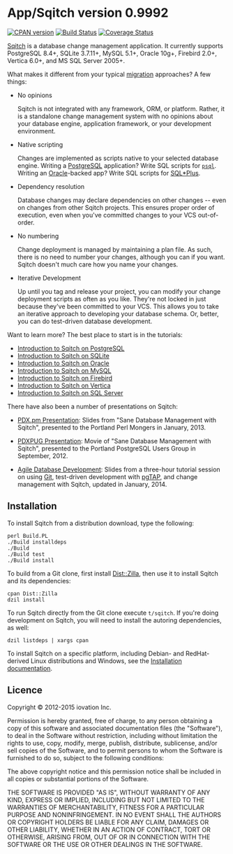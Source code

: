App/Sqitch version 0.9992
=========================

[![CPAN version](https://badge.fury.io/pl/App-Sqitch.svg)](http://badge.fury.io/pl/App-Sqitch)
[![Build Status](https://travis-ci.org/theory/sqitch.svg)](https://travis-ci.org/theory/sqitch)
[![Coverage Status](https://coveralls.io/repos/theory/sqitch/badge.svg)](https://coveralls.io/r/theory/sqitch)

[Sqitch](http://sqitch.org/) is a database change management application. It
currently supports PostgreSQL 8.4+, SQLite 3.7.11+, MySQL 5.1+, Oracle 10g+,
Firebird 2.0+, Vertica 6.0+, and MS SQL Server 2005+.


What makes it different from your typical
[migration](http://guides.rubyonrails.org/migrations.html) approaches? A few
things:

*   No opinions

    Sqitch is not integrated with any framework, ORM, or platform. Rather, it
    is a standalone change management system with no opinions about your
    database engine, application framework, or your development environment.

*   Native scripting

    Changes are implemented as scripts native to your selected database
    engine. Writing a [PostgreSQL](http://postgresql.org/) application? Write
    SQL scripts for
    [`psql`](http://www.postgresql.org/docs/current/static/app-psql.html).
    Writing an [Oracle](http://www.oracle.com/us/products/database/)-backed app?
    Write SQL scripts for [SQL\*Plus](http://www.orafaq.com/wiki/SQL*Plus).

*   Dependency resolution

    Database changes may declare dependencies on other changes -- even on
    changes from other Sqitch projects. This ensures proper order of
    execution, even when you've committed changes to your VCS out-of-order.

*   No numbering

    Change deployment is managed by maintaining a plan file. As such, there is
    no need to number your changes, although you can if you want. Sqitch
    doesn't much care how you name your changes.

*   Iterative Development

    Up until you tag and release your project, you can modify your change
    deployment scripts as often as you like. They're not locked in just
    because they've been committed to your VCS. This allows you to take an
    iterative approach to developing your database schema. Or, better, you can
    do test-driven database development.

Want to learn more? The best place to start is in the tutorials:

* [Introduction to Sqitch on PostgreSQL](lib/sqitchtutorial.pod)
* [Introduction to Sqitch on SQLite](lib/sqitchtutorial-sqlite.pod)
* [Introduction to Sqitch on Oracle](lib/sqitchtutorial-oracle.pod)
* [Introduction to Sqitch on MySQL](lib/sqitchtutorial-mysql.pod)
* [Introduction to Sqitch on Firebird](lib/sqitchtutorial-firebird.pod)
* [Introduction to Sqitch on Vertica](lib/sqitchtutorial-vertica.pod)
* [Introduction to Sqitch on SQL Server](lib/sqitchtutorial-sqlcmd.pod)

There have also been a number of presentations on Sqitch:

* [PDX.pm Presentation](https://speakerdeck.com/theory/sane-database-change-management-with-sqitch):
  Slides from "Sane Database Management with Sqitch", presented to the
  Portland Perl Mongers in January, 2013.

* [PDXPUG Presentation](https://vimeo.com/50104469): Movie of "Sane Database
  Management with Sqitch", presented to the Portland PostgreSQL Users Group in
  September, 2012.

* [Agile Database Development](https://speakerdeck.com/theory/agile-database-development-2ed):
  Slides from a three-hour tutorial session on using [Git](http://git-scm.org),
  test-driven development with [pgTAP](http://pgtap.org), and change
  management with Sqitch, updated in January, 2014.

Installation
------------

To install Sqitch from a distribution download, type the following:

    perl Build.PL
    ./Build installdeps
    ./Build
    ./Build test
    ./Build install

To build from a Git clone, first install
[Dist::Zilla](https://metacpan.org/module/Dist::Zilla), then use it to install
Sqitch and its dependencies:

    cpan Dist::Zilla
    dzil install

To run Sqitch directly from the Git clone execute `t/sqitch`. If you're doing
development on Sqitch, you will need to install the autoring dependencies, as
well:

    dzil listdeps | xargs cpan

To install Sqitch on a specific platform, including Debian- and RedHat-derived
Linux distributions and Windows, see the
[Installation documentation](http://sqitch.org/#installation).

Licence
-------

Copyright © 2012-2015 iovation Inc.

Permission is hereby granted, free of charge, to any person obtaining a copy
of this software and associated documentation files (the "Software"), to deal
in the Software without restriction, including without limitation the rights
to use, copy, modify, merge, publish, distribute, sublicense, and/or sell
copies of the Software, and to permit persons to whom the Software is
furnished to do so, subject to the following conditions:

The above copyright notice and this permission notice shall be included in all
copies or substantial portions of the Software.

THE SOFTWARE IS PROVIDED "AS IS", WITHOUT WARRANTY OF ANY KIND, EXPRESS OR
IMPLIED, INCLUDING BUT NOT LIMITED TO THE WARRANTIES OF MERCHANTABILITY,
FITNESS FOR A PARTICULAR PURPOSE AND NONINFRINGEMENT. IN NO EVENT SHALL THE
AUTHORS OR COPYRIGHT HOLDERS BE LIABLE FOR ANY CLAIM, DAMAGES OR OTHER
LIABILITY, WHETHER IN AN ACTION OF CONTRACT, TORT OR OTHERWISE, ARISING FROM,
OUT OF OR IN CONNECTION WITH THE SOFTWARE OR THE USE OR OTHER DEALINGS IN THE
SOFTWARE.
